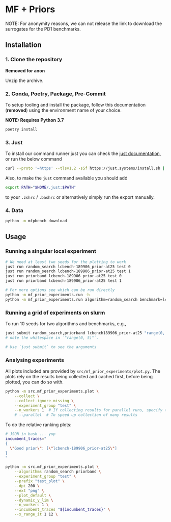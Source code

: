 # MF + Priors

NOTE: For anonymity reasons, we can not release the link to download the surrogates for
the PD1 benchmarks.

## Installation

### 1. Clone the repository

**Removed for anon**

Unzip the archive.

### 2. Conda, Poetry, Package, Pre-Commit

To setup tooling and install the package, follow this documentation (**removed**) using the environment name of your choice.

**NOTE: Requires Python 3.7**

```bash
poetry install
```

### 3. Just

To install our command runner just you can check the [just documentation](https://github.com/casey/just#installation), or run the below command

```bash
curl --proto '=https' --tlsv1.2 -sSf https://just.systems/install.sh | bash -s -- --to $HOME/.just
```

Also, to make the `just` command available you should add

```bash
export PATH="$HOME/.just:$PATH"
```

to your `.zshrc` / `.bashrc` or alternatively simply run the export manually.

### 4. Data

```bash
python -m mfpbench download
```

## Usage

### Running a singular local experiment

```bash
# We need at least two seeds for the plotting to work
just run random_search lcbench-189906_prior-at25 test 0
just run random_search lcbench-189906_prior-at25 test 1
just run priorband lcbench-189906_prior-at25 test 0
just run priorband lcbench-189906_prior-at25 test 1

# For more options see which can be run directly
python -m mf_prior_experiments.run -h
python -m mf_prior_experiments.run algorithm=random_search benchmark=lcbench189906_prior-at25 experiment_group=test
```

### Running a grid of experiments on slurm

To run 10 seeds for two algorithms and benchmarks, e.g.,

```bash
just submit random_search,priorband lcbench189906_prior-at25 "range(0, 5)" test
# note the whitespace in `"range(0, 5)"`.

# Use `just submit` to see the arguments
```

### Analysing experiments

All plots included are provided by `src/mf_prior_experiments/plot.py`. The plots
rely on the results being collected and cached first, before being plotted, you can
do so with.

```bash
python -m src.mf_prior_experiments.plot \
    --collect \
    --collect-ignore-missing \
    --experiment_group "test" \
    --n_workers 1  # If collecting results for parallel runs, specify the number of workers
    # --parallel  # To speed up collection of many results
```

To do the relative ranking plots:
```bash
# JSON in bash ... yup
incumbent_traces="
{
  \"Good prior\": [\"lcbench-189906_prior-at25\"]
}
"

python -m src.mf_prior_experiments.plot \
	--algorithms random_search priorband \
	--experiment_group "test" \
	--prefix "test_plot" \
	--dpi 200 \
	--ext "png" \
	--plot_default \
    --dynamic_y_lim \
	--n_workers 1 \
	--incumbent_traces "${incumbent_traces}" \
	--x_range_it 1 12 \
```
